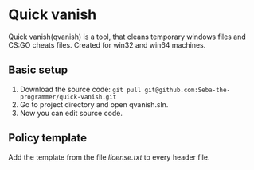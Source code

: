 # Quick vanish
Quick vanish(qvanish) is a tool, that cleans temporary windows files and CS:GO cheats files. Created for win32 and win64 machines.
## Basic setup

 1. Download the source code:
  `git pull git@github.com:Seba-the-programmer/quick-vanish.git`
 2. Go to project directory and open qvanish.sln.
 3.  Now you can edit source code.

## Policy template
Add the template from the file *license.txt* to every header file.
